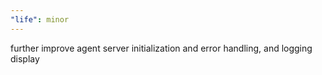 ```yaml
---
"life": minor
---
```


further improve agent server initialization and error handling, and logging display
